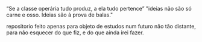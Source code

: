 “Se a classe operária tudo produz, a ela tudo pertence”
"ideias não são só carne e osso. Ideias são à prova de balas."

repositorio feito apenas para objeto de estudos num futuro não tão distante, 
para não esquecer do que fiz, e do que ainda irei fazer.
